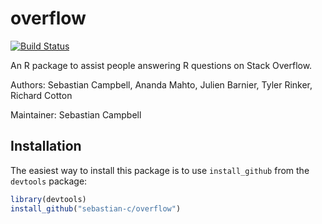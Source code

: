 overflow
========

[![Build Status](https://travis-ci.org/sebastian-c/overflow.png?branch=master,travis)](https://travis-ci.org/sebastian-c/overflow)

An R package to assist people answering R questions on Stack Overflow.

Authors: Sebastian Campbell, Ananda Mahto, Julien Barnier, Tyler Rinker, Richard Cotton

Maintainer: Sebastian Campbell

Installation
------------

The easiest way to install this package is to use `install_github` from the `devtools` package:

```R
library(devtools)
install_github("sebastian-c/overflow")
```
